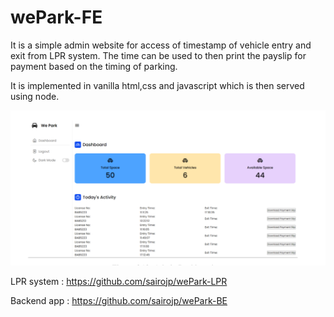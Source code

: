 # wePark-FE 
It is  a simple admin website for access of timestamp of vehicle entry and exit from LPR system. The time can be used to then print the payslip for payment based on the timing of parking. 

It is implemented in vanilla html,css and javascript which is then served using node. 

<img width="941" alt="wePark" src="wepark.png">

LPR system : https://github.com/sairojp/wePark-LPR

Backend app : https://github.com/sairojp/wePark-BE
